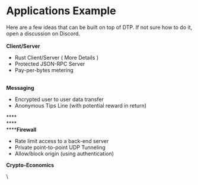 # Applications Example

Here are a few ideas that can be built on top of DTP. If not sure how to do it, open a discussion on Discord.\
\
**Client/Server**

* Rust Client/Server  ( More Details )
* Protected JSON-RPC Server
* Pay-per-bytes metering

\
**Messaging**

* Encrypted user to user data transfer&#x20;
* Anonymous Tips Line (with potential reward in return)

****\
****\
******Firewall**

* Rate limit access to a back-end server
* Private point-to-point UDP Tunneling
* Allow/block origin (using authentication)

**Crypto-Economics**

\
